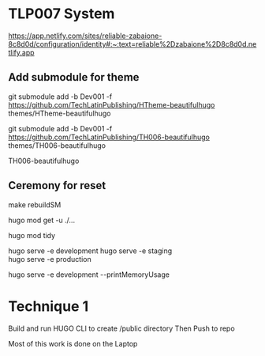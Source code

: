 # TLP007 System


https://app.netlify.com/sites/reliable-zabaione-8c8d0d/configuration/identity#:~:text=reliable%2Dzabaione%2D8c8d0d.netlify.app


## Add submodule for theme

git submodule add -b Dev001 -f https://github.com/TechLatinPublishing/HTheme-beautifulhugo themes/HTheme-beautifulhugo


git submodule add -b Dev001 -f https://github.com/TechLatinPublishing/TH006-beautifulhugo themes/TH006-beautifulhugo

TH006-beautifulhugo




## Ceremony for reset




make rebuildSM                             


hugo mod get -u ./...   


hugo mod tidy    


hugo serve -e development
hugo serve -e staging  
hugo serve -e production


hugo serve -e development --printMemoryUsage


# Technique 1

Build and run HUGO CLI to create /public directory
Then Push to repo

Most of this work is done on the Laptop





